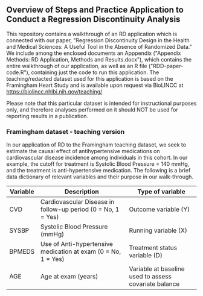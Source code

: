 ## Overview of Steps and Practice Application to Conduct a Regression Discontinuity Analysis

This repository contains a walkthrough of an RD application which is connected with our paper, "Regression Discontinuity Design in the Health and Medical Sciences: A Useful Tool in the Absence of Randomized Data." We include among the enclosed documents an Apppendix ("Appendix Methods: RD Application, Methods and Results.docx"), which contains the entire walkthrough of our application, as well as an R file ("RDD-paper-code.R"), containing just the code to run this application. The teaching/redacted dataset used for this application is based on the Framingham Heart Study and is available upon request via BioLINCC at https://biolincc.nhlbi.nih.gov/teaching/

Please note that this particular dataset is intended for instructional purposes only, and therefore analyses performed on it should NOT be used for reporting results in a publication.


### Framingham dataset - teaching version
In our application of RD to the Framingham teaching dataset, we seek to estimate the causal effect of antihypertensive medications on cardiovascular disease incidence among individuals in this cohort. In our example, the cutoff for treatment is Systolic Blood Pressure = 140 mmHg, and the treatment is anti-hypertensive medication. The following is a brief data dictionary of relevant variables and their purpose in our walk-through. 

Variable | Description | Type of variable 
--- | --- | --- 
CVD | Cardiovascular Disease in follow-up period (0 = No, 1 = Yes) | Outcome variable (Y)
SYSBP | Systolic Blood Pressure (mmHg) | Running variable (X)
BPMEDS | Use of Anti-hypertensive medication at exam (0 = No, 1 = Yes) | Treatment status variable (D)
AGE | Age at exam (years) | Variable at baseline used to assess covariate balance
